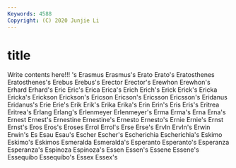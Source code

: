 ```yaml
---
Keywords: 4588
Copyright: (C) 2020 Junjie Li
---
```


# title

Write contents here!!!
's 
Erasmus
Erasmus's 
Erato 
Erato's 
Eratosthenes 
Eratosthenes's 
Erebus 
Erebus's 
Erector 
Erector's 
Erewhon
Erewhon's 
Erhard 
Erhard's 
Eric 
Eric's 
Erica 
Erica's 
Erich 
Erich's 
Erick
Erick's 
Ericka 
Ericka's 
Erickson 
Erickson's 
Ericson 
Ericson's 
Ericsson 
Ericsson's 
Eridanus
Eridanus's 
Erie 
Erie's 
Erik 
Erik's 
Erika 
Erika's 
Erin 
Erin's 
Eris
Eris's 
Eritrea 
Eritrea's 
Erlang 
Erlang's 
Erlenmeyer 
Erlenmeyer's 
Erma 
Erma's 
Erna
Erna's 
Ernest 
Ernest's 
Ernestine 
Ernestine's 
Ernesto 
Ernesto's 
Ernie 
Ernie's 
Ernst
Ernst's 
Eros 
Eros's 
Eroses 
Errol 
Errol's 
Erse 
Erse's 
ErvIn 
ErvIn's
Erwin 
Erwin's 
Es 
Esau 
Esau's 
Escher 
Escher's 
Escherichia 
Escherichia's 
Eskimo
Eskimo's 
Eskimos 
Esmeralda 
Esmeralda's 
Esperanto 
Esperanto's 
Esperanza 
Esperanza's 
Espinoza 
Espinoza's
Essen 
Essen's 
Essene 
Essene's 
Essequibo 
Essequibo's 
Essex 
Essex's 
